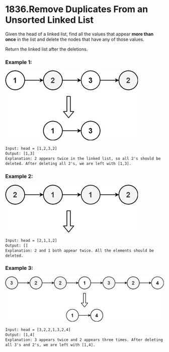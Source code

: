 # 1836.Remove Duplicates From an Unsorted Linked List
Given the head of a linked list, find all the values that appear **more than once** in the list and delete the nodes that have any of those values.

Return the linked list after the deletions.
### Example 1:
![tmp-linked-list](../tmp-linked-list.jpg)
``` 
Input: head = [1,2,3,2]
Output: [1,3]
Explanation: 2 appears twice in the linked list, so all 2's should be deleted. After deleting all 2's, we are left with [1,3].

```
### Example 2:
![tmp-linked-list1](../tmp-linked-list-1.jpg)
``` 
Input: head = [2,1,1,2]
Output: []
Explanation: 2 and 1 both appear twice. All the elements should be deleted.

```
### Example 3:
![tmp-linked-list1](../tmp-linked-list-2.jpg)
``` 
Input: head = [3,2,2,1,3,2,4]
Output: [1,4]
Explanation: 3 appears twice and 2 appears three times. After deleting all 3's and 2's, we are left with [1,4].

```